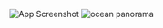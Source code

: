 ![App Screenshot](https://drive.google.com/uc?export=view&id=1w_VKkftRozcVzoI6ZmgWxaXGflrp2psO)
<img src="https://drive.google.com/uc?export=view&id=VKkftRozcVzoI6ZmgWxaXGflrp2psO" alt="ocean panorama" />
